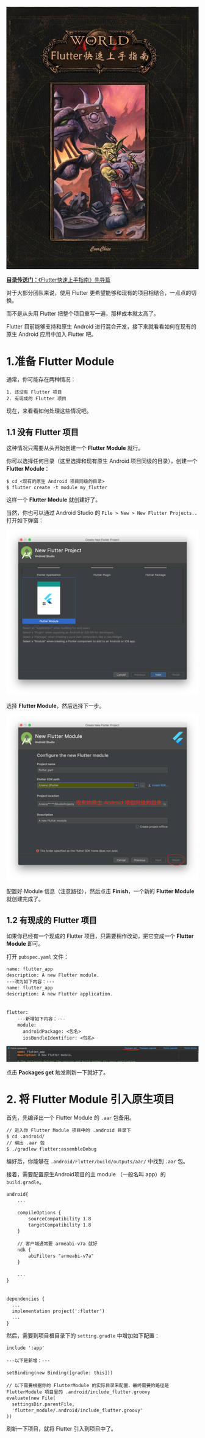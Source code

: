 [![](https://raw.githubusercontent.com/chenBingX/img/master/Flutter/Flutter快速上手指南封面2.JPG)](https://juejin.im/post/5c8f8e62e51d456a0f23d0fe)

[**目录传送门：**《Flutter快速上手指南》先导篇](https://juejin.im/post/5c8f8e62e51d456a0f23d0fe)


对于大部分团队来说，使用 Flutter 更希望能够和现有的项目相结合，一点点的切换。

而不是从头用 Flutter 把整个项目重写一遍，那样成本就太高了。  

Flutter 目前能够支持和原生 Android 进行混合开发，接下来就看看如何在现有的原生 Android 应用中加入 Flutter 吧。  

# 1.准备 Flutter Module

通常，你可能存在两种情况：  

    1. 还没有 Flutter 项目
    2. 有现成的 Flutter 项目
    
现在，来看看如何处理这些情况吧。  

## 1.1 没有 Flutter 项目

这种情况只需要从头开始创建一个 **Flutter Module** 就行。  

你可以选择任何目录（这里选择和现有原生 Android 项目同级的目录），创建一个 **Flutter Module**：  

```
$ cd <现有的原生 Android 项目同级的目录>
$ flutter create -t module my_flutter
```

这样一个 **Flutter Module** 就创建好了。  

当然，你也可以通过 Android Studio 的 `File > New > New Flutter Projects..` 打开如下弹窗：  

![](https://raw.githubusercontent.com/chenBingX/img/master/Flutter/newfluttermoddule.png)

选择 **Flutter Module**，然后选择下一步。  

![](https://raw.githubusercontent.com/chenBingX/img/master/Flutter/newfluttermoddule2.png)

配置好 Module 信息（注意路径），然后点击 **Finish**，一个新的 **Flutter Module** 就创建完成了。

## 1.2 有现成的 Flutter 项目

如果你已经有一个现成的 Flutter 项目，只需要稍作改动，把它变成一个 **Flutter Module** 即可。  

打开 `pubspec.yaml` 文件：  

```
name: flutter_app
description: A new Flutter module.
---改为如下内容：---
name: flutter_app
description: A new Flutter application.


flutter:
    ---新增如下内容：---
    module:
      androidPackage: <包名>
      iosBundleIdentifier: <包名>
```

![](https://raw.githubusercontent.com/chenBingX/img/master/Flutter/getpackage.png)  

点击 **Packages get** 触发刷新一下就好了。  

# 2. 将 Flutter Module 引入原生项目

首先，先编译出一个 Flutter Module 的 `.aar` 包备用。   

```
// 进入你 Flutter Module 项目中的 .android 目录下
$ cd .android/
// 编出 .aar 包
$ ./gradlew flutter:assembleDebug
```

编好后，你能够在 `.android/Flutter/build/outputs/aar/` 中找到 `.aar` 包。  

接着，需要配置原生Android项目的主 module （一般名叫 app）的 `build.gradle`。 

```
android{
    ... 
     
    compileOptions {
        sourceCompatibility 1.8
        targetCompatibility 1.8
    }
    
    // 客户端通常要 armeabi-v7a 就好
    ndk {
        abiFilters "armeabi-v7a"
    }

    ...
}


dependencies {
  ...
  implementation project(':flutter')
  ...
}

```

然后，需要到项目根目录下的 `setting.gradle` 中增加如下配置：  

```
include ':app'  
     
---以下是新增：---  
                            
setBinding(new Binding([gradle: this])) 

// 以下需要根据你的 FlutterModule 的实际目录来配置，最终需要的路径是 FlutterModule 项目里的 .android/include_flutter.groovy                            
evaluate(new File(                                                      
  settingsDir.parentFile,                                               
  'flutter_module/.android/include_flutter.groovy'                          
))    
```

刷新一下项目，就将 Flutter 引入到项目中了。
